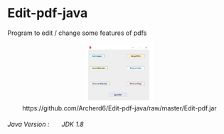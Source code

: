 # Edit-pdf-java
Program to edit / change some features of pdfs

<p align="center">
	<img src="https://raw.githubusercontent.com/Archerd6/Edit-pdf-java/master/res/imgs/Pdf-edit-java.bmp" style="width:30%">
	<br>
	https://github.com/Archerd6/Edit-pdf-java/raw/master/Edit-pdf.jar
</p>


###### Java Version : &nbsp; &nbsp; &nbsp;  JDK 1.8

